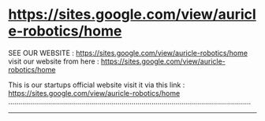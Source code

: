 # https://sites.google.com/view/auricle-robotics/home
SEE OUR WEBSITE : https://sites.google.com/view/auricle-robotics/home
visit our website from here : https://sites.google.com/view/auricle-robotics/home

This is our startups official website visit it via this link : https://sites.google.com/view/auricle-robotics/home
..........................................................................................................................
_________________________________________________________________________________________________________________________
